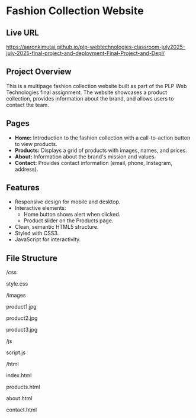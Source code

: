 # Fashion Collection Website

## Live URL
https://aaronkimutai.github.io/plp-webtechnologies-classroom-july2025-july-2025-final-project-and-deployment-Final-Project-and-Depl/

## Project Overview
This is a multipage fashion collection website built as part of the PLP Web Technologies final assignment. The website showcases a product collection, provides information about the brand, and allows users to contact the team.

## Pages
- **Home:** Introduction to the fashion collection with a call-to-action button to view products.
- **Products:** Displays a grid of products with images, names, and prices.
- **About:** Information about the brand's mission and values.
- **Contact:** Provides contact information (email, phone, Instagram, address).

## Features
- Responsive design for mobile and desktop.
- Interactive elements:
  - Home button shows alert when clicked.
  - Product slider on the Products page.
- Clean, semantic HTML5 structure.
- Styled with CSS3.
- JavaScript for interactivity.

## File Structure
/css

style.css

/images

product1.jpg

product2.jpg

product3.jpg

/js

script.js

/html

index.html

products.html

about.html

contact.html